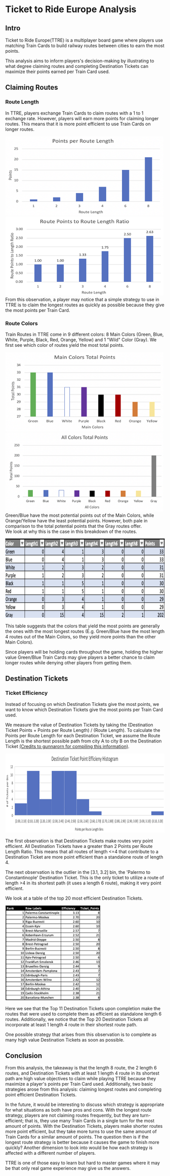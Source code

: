 # Ticket to Ride Europe Analysis
<h2>Intro</h2>
Ticket to Ride Europe(TTRE) is a multiplayer board game where players use matching Train Cards to build railway routes between cities to earn the most points.</br>

This analysis aims to inform players's decision-making by illustrating to what degree claiming routes and completing Destination Tickets can maximize their points earned per Train Card used.</br>

<h2>Claiming Routes</h2>
<h3>Route Length</h3>
In TTRE, players exchange Train Cards to claim routes with a 1 to 1 exchange rate. However, players will earn more points for claiming longer routes. This means that it is more point efficient to use Train Cards on longer routes.</br>

<img src="../../images/ttre/PointsPerRoute0.png" width="500" height="250"></br>
<img src="../../images/ttre/PointsPerRouteRatio0.png" width="500" height="250"></br>
From this observation, a player may notice that a simple strategy to use in TTRE is to claim the longest routes as quickly as possible because they give the most points per Train Card.</br>

<h3>Route Colors</h3>
Train Routes in TTRE come in 9 different colors: 8 Main Colors (Green, Blue, White, Purple, Black, Red, Orange, Yellow) and 1 "Wild" Color (Gray). We first see which color of routes yield the most total points.</br>

<img src="../../images/ttre/MainColorPoints0.png" width="500" height="250"></br>
<img src="../../images/ttre/AllColorPoints0.png" width="500" height="250"></br>
Green/Blue have the most potential points out of the Main Colors, while Orange/Yellow have the least potential points. However, both pale in comparison to the total potential points that the Gray routes offer.</br>
We look at why this is the case in this breakdown of the routes.</br>

<img src="../../images/ttre/ColorTable.png" width="800" height="250"></br>

This table suggests that the colors that yield the most points are generally the ones with the most longest routes (E.g. Green/Blue have the most length 4 routes out of the Main Colors, so they yield more points than the other Main Colors).</br>

Since players will be holding cards throughout the game, holding the higher value Green/Blue Train Cards may give players a better chance to claim longer routes while denying other players from getting them.</br>

<h2>Destination Tickets</h2>
<h3>Ticket Efficiency</h3>
Instead of focusing on which Destination Tickets give the most points, we want to know which Destination Tickets give the most points per Train Card used.</br>

We measure the value of Destination Tickets by taking the (Destination Ticket Points + Points per Route Length) / (Route Length). To calculate the Points per Route Length for each Destination Ticket, we assume the Route Length is the shortest possible path from city A to city B on the Destination Ticket <a href="https://boardgamegeek.com/thread/339111/ttr-europe-ticket-analysis">(Credits to gunnarorn for compiling this information)</a>.</br>

<img src="../../images/ttre/DestinationTicketHistogram.png" width="1200" height="250"></br>

The first observation is that Destination Tickets make routes very point efficient. All Destination Tickets have a greater than 2 Points per Route Length Ratio. This means that all routes of length <=4 that contribute to a Destination Ticket are more point efficient than a standalone route of length 4.</br>

The next observation is the outlier in the [3.1, 3.2] bin, the 'Palermo to Constantinople' Destination Ticket. This is the only ticket to utilize a route of length >4 in its shortest path (it uses a length 6 route), making it very point efficient.</br>

We look at a table of the top 20 most efficient Destination Tickets.</br>

<img src="../../images/ttre/Top20Tickets.png" width="300" height="300"></br>

Here we see that the Top 11 Destination Tickets upon completion make the routes that were used to complete them as efficient as standalone length 6 routes. Additionally, we notice that the Top 20 Destination Tickets all incorporate at least 1 length 4 route in their shortest route path.</br>

One possible strategy that arises from this observation is to complete as many high value Destination Tickets as soon as possible.</br>

<h2>Conclusion</h2>
From this analysis, the takeaway is that the length 8 route, the 2 length 6 routes, and Destination Tickets with at least 1 length 4 route in its shortest path are high value objectives to claim while playing TTRE because they maximize a player's points per Train Card used. Additionally, two basic strategies arose from this analysis: claiming longest routes and completing point efficient Destination Tickets.</br>

In the future, it would be interesting to discuss which strategy is appropriate for what situations as both have pros and cons. With the longest route strategy, players are not claiming routes frequently, but they are turn-efficient; that is, they use many Train Cards in a single turn for the most amount of points. With the Destination Tickets, players make shorter routes more point efficient, but they take more turns to use the same amount of Train Cards for a similar amount of points. The question then is if the longest route strategy is better because it causes the game to finish more quickly? Another dimension to look into would be how each strategy is affected with a different number of players.</br>

TTRE is one of those easy to learn but hard to master games where it may be that only real game experience may give us the answers.
